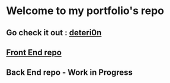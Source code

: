 # Welcome to my portfolio's repo

## Go check it out : [deteri0n](https://deteri0n.github.io/portfolio/)


## [Front End repo](https://github.com/Deteri0n/portfolio/tree/master/frontend)

## Back End repo - Work in Progress